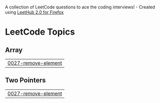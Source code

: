 A collection of LeetCode questions to ace the coding interviews! - Created using [LeetHub 2.0 for Firefox](https://github.com/maitreya2954/LeetHub-2.0-Firefox)
<!---LeetCode Topics Start-->
# LeetCode Topics
## Array
|  |
| ------- |
| [0027-remove-element](https://github.com/iltrds/LeetCode/tree/master/0027-remove-element) |
## Two Pointers
|  |
| ------- |
| [0027-remove-element](https://github.com/iltrds/LeetCode/tree/master/0027-remove-element) |
<!---LeetCode Topics End-->